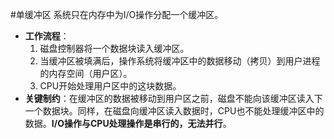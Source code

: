 #单缓冲区 
	系统只在内存中为I/O操作分配一个缓冲区。
*   **工作流程**：
	1.  磁盘控制器将一个数据块读入缓冲区。
	2.  当缓冲区被填满后，操作系统将缓冲区中的数据移动（拷贝）到用户进程的内存空间（用户区）。
	3.  CPU开始处理用户区中的这块数据。
*   **关键制约**：在缓冲区的数据被移动到用户区之前，磁盘不能向该缓冲区读入下一个数据块。同样，在磁盘向缓冲区读入数据时，CPU也不能处理缓冲区中的数据。**I/O操作与CPU处理操作是串行的，无法并行**。